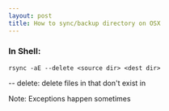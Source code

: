 ```yaml
---
layout: post
title: How to sync/backup directory on OSX
---
```

### In Shell:

	rsync -aE --delete <source dir> <dest dir>

-- delete: delete files in <dest dir> that don't exist in <source dir>

Note: Exceptions happen sometimes


